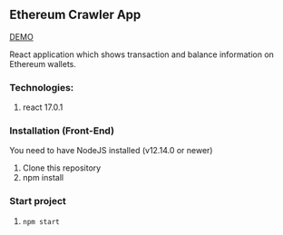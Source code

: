 ## Ethereum Crawler App

[DEMO]()

React application which shows transaction and balance information on Ethereum wallets.

### Technologies:

1. react 17.0.1

### Installation (Front-End)

You need to have NodeJS installed (v12.14.0 or newer)

1. Clone this repository
2. npm install

### Start project

1. `npm start`
